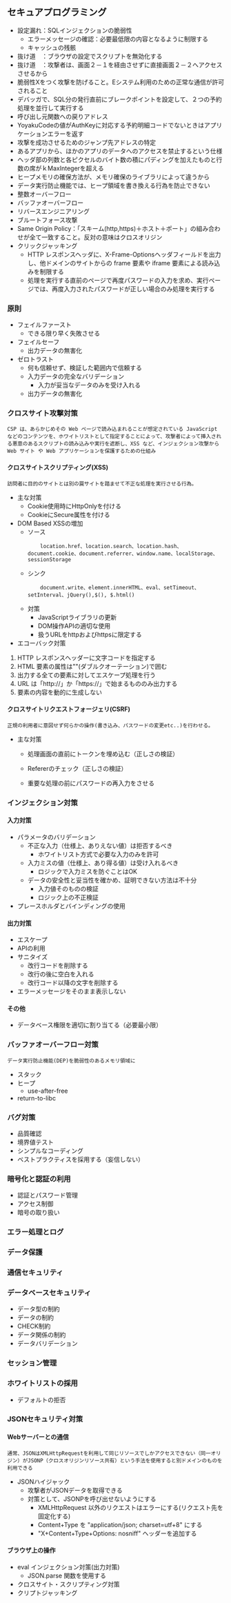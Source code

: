 ## セキュアプログラミング
* 設定漏れ：SQLインジェクションの脆弱性
    + エラーメッセージの確認：必要最低限の内容となるように制限する
    + キャッシュの残骸
* 抜け道　：ブラウザの設定でスクリプトを無効化する
* 抜け道　：攻撃者は、画面２－１を経由させずに直接画面２－２へアクセスさせるから 
* 脆弱性Xをつく攻撃を防げること。Eシステム利用のための正常な通信が許可されること
* デバッガで、SQL分の発行直前にブレークポイントを設定して、２つの予約処理を並行して実行する 
* 呼び出し元関数への戻りアドレス 
* YoyakuCodeの値がAuthKeyに対応する予約明細コードでないときはアプリケーションエラーを返す 
* 攻撃を成功させるためのジャンプ先アドレスの特定 
* あるアプリから、ほかのアプリのデータへのアクセスを禁止するという仕様 
* ヘッダ部の列数と各ピクセルのバイト数の積にパディングを加えたものと行数の席がｋMaxIntegerを超える 
* ヒープメモリの確保方法が、メモリ確保のライブラリによって違うから 
* データ実行防止機能では、ヒープ領域を書き換える行為を防止できない 
* 整数オーバーフロー 
* バッファオーバーフロー
* リバースエンジニアリング
* ブルートフォース攻撃
* Same Origin Policy：「スキーム(http,https)＋ホスト＋ポート」の組み合わせが全て一致すること。反対の意味はクロスオリジン
* クリックジャッキング
	+ HTTP レスポンスヘッダに、X-Frame-Optionsヘッダフィールドを出力し、他ドメインのサイトからの frame 要素や iframe 要素による読み込みを制限する
	+ 処理を実行する直前のページで再度パスワードの入力を求め、実行ページでは、再度入力されたパスワードが正しい場合のみ処理を実行する
### 原則
* フェイルファースト
	+ できる限り早く失敗させる
* フェイルセーフ
	+ 出力データの無害化
* ゼロトラスト
	+ 何も信頼せず、検証した範囲内で信頼する
	+ 入力データの完全なバリデーション
		- 入力が妥当なデータのみを受け入れる
	+ 出力データの無害化
### クロスサイト攻撃対策
	CSP は、あらかじめその Web ページで読み込まれることが想定されている JavaScript などのコンテンツを、ホワイトリストとして指定することによって、攻撃者によって挿入される悪意のあるスクリプトの読み込みや実行を遮断し、XSS など、インジェクション攻撃から Web サイト や Web アプリケーションを保護するための仕組み
#### クロスサイトスクリプティング(XSS)
	訪問者に目的のサイトとは別の罠サイトを踏ませて不正な処理を実行させる行為。
* 主な対策
	+ Cookie使用時にHttpOnlyを付ける
	+ CookieにSecure属性を付ける
* DOM Based XSSの増加
	+ ソース
		``` 
			location.href、location.search、location.hash、document.cookie、document.referrer、window.name、localStorage、sessionStorage
		``` 
	+ シンク
		``` 
			document.write、element.innerHTML、eval、setTimeout、setInterval、jQuery(),$(), $.html()
		```
	+ 対策
		- JavaScriptライブラリの更新
		- DOM操作APIの適切な使用
		- 扱うURLをhttpおよびhttpsに限定する
* エコーバック対策
1. HTTP レスポンスヘッダーに文字コードを指定する
2. HTML 要素の属性は""(ダブルクオーテーション)で囲む
3. 出力する全ての要素に対してエスケープ処理を行う
4. URL は「http://」か「https://」で始まるもののみ出力する
5. <script></script> 要素の内容を動的に生成しない

#### クロスサイトリクエストフォージェリ(CSRF)
	正規の利用者に意図せず何らかの操作(書き込み、パスワードの変更etc..)を行わせる。
* 主な対策
	+ 処理画面の直前にトークンを埋め込む（正しさの検証）
	+ Refererのチェック（正しさの検証）
	
	+ 重要な処理の前にパスワードの再入力をさせる

### インジェクション対策
#### 入力対策
* パラメータのバリデーション
	+ 不正な入力（仕様上、ありえない値）は拒否するべき
		- ホワイトリスト方式で必要な入力のみを許可
	+ 入力ミスの値（仕様上、あり得る値）は受け入れるべき
		- ロジックで入力ミスを防ぐことはOK
	+ データの安全性と妥当性を確かめ、証明できない方法は不十分
		- 入力値そのものの検証
		- ロジック上の不正検証
* プレースホルダとバインディングの使用
#### 出力対策
* エスケープ
* APIの利用
* サニタイズ
	+ 改行コードを削除する
	+ 改行の後に空白を入れる
	+ 改行コード以降の文字を削除する
* エラーメッセージをそのまま表示しない
#### その他
* データベース権限を適切に割り当てる（必要最小限）

### バッファオーバーフロー対策
	データ実行防止機能(DEP)を脆弱性のあるメモリ領域に
* スタック
* ヒープ
	+ use-after-free
* return-to-libc
### バグ対策
* 品質確認
* 境界値テスト
* シンプルなコーディング
* ベストプラクティスを採用する（妄信しない）
### 暗号化と認証の利用
* 認証とパスワード管理
* アクセス制御
* 暗号の取り扱い
### エラー処理とログ
### データ保護
### 通信セキュリティ
### データベースセキュリティ
* データ型の制約
* データの制約
* CHECK制約
* データ関係の制約
* データバリデーション
### セッション管理
### ホワイトリストの採用
* デフォルトの拒否
### JSONセキュリティ対策
#### Webサーバーとの通信
	通常、JSONはXMLHttpRequestを利用して同じリソースでしかアクセスできない（同一オリジン）がJSONP（クロスオリジンリソース共有）という手法を使用すると別ドメインのものを利用できる
* JSONハイジャック
	+ 攻撃者がJSONデータを取得できる
	+ 対策として、JSONPを呼び出せないようにする
		- XMLHttpRequest 以外のリクエストはエラーにする(リクエスト先を固定化する)
		- Content+Type を "application/json; charset=utf+8" にする
		- "X+Content+Type+Options: nosniff" ヘッダーを追加する
#### ブラウザ上の操作
* eval インジェクション対策(出力対策)
	+ JSON.parse 関数を使用する
* クロスサイト・スクリプティング対策
* クリプトジャッキング
